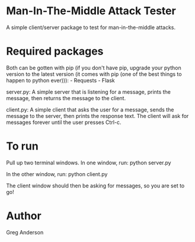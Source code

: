 Man-In-The-Middle Attack Tester
===============================

A simple client/server package to test for man-in-the-middle attacks.


Required packages
=================

Both can be gotten with pip (if you don't have pip, upgrade your python version
to the latest version (it comes with pip (one of the best things to happen to
python ever))):
	- Requests
	- Flask

server.py: A simple server that is listening for a message, prints the message,
then returns the message to the client.

client.py: A simple client that asks the user for a message, sends the message
to the server, then prints the response text.  The client will ask for messages
forever until the user presses Ctrl-c.


To run
======

Pull up two terminal windows.  In one window, run:
python server.py

In the other window, run:
python client.py

The client window should then be asking for messages, so you are set to go!

Author
======

Greg Anderson
